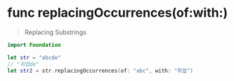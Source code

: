# func replacingOccurrences(of:with:)

> Replacing Substrings

```swift
import Foundation

let str = "abcde"	
// "취업de"
let str2 = str.replacingOccurrences(of: "abc", with: "취업")
```
